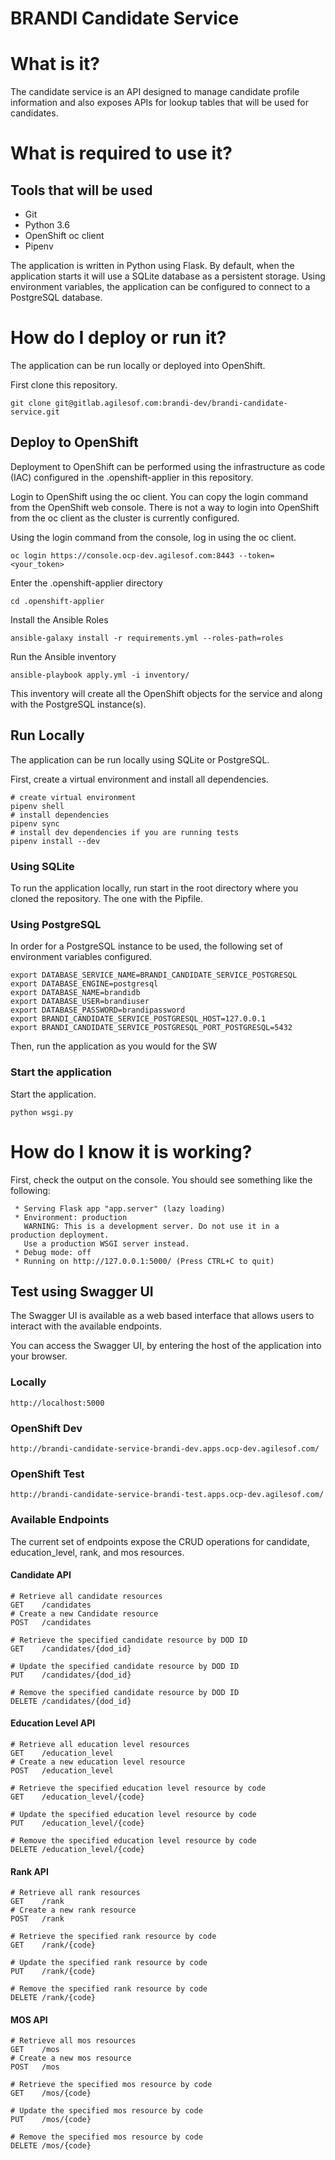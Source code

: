 # BRANDI Candidate Service

# What is it?

The candidate service is an API designed to manage candidate profile information and also exposes APIs for lookup
tables that will be used for candidates.

# What is required to use it?

## Tools that will be used

* Git
* Python 3.6
* OpenShift oc client
* Pipenv

The application is written in Python using Flask.  By default, when the application starts it will use a SQLite
database as a persistent storage.  Using environment variables, the application can be configured to connect to a
PostgreSQL database.

# How do I deploy or run it?

The application can be run locally or deployed into OpenShift.

First clone this repository.

```
git clone git@gitlab.agilesof.com:brandi-dev/brandi-candidate-service.git
```

## Deploy to OpenShift

Deployment to OpenShift can be performed using the infrastructure as code (IAC) configured in the .openshift-applier
in this repository.

Login to OpenShift using the oc client.  You can copy the login command from the OpenShift web console.  There is not a
way to login into OpenShift from the oc client as the cluster is currently configured.

Using the login command from the console, log in using the oc client.

```
oc login https://console.ocp-dev.agilesof.com:8443 --token=<your_token>
```

Enter the .openshift-applier directory

```
cd .openshift-applier
```

Install the Ansible Roles

```
ansible-galaxy install -r requirements.yml --roles-path=roles
```

Run the Ansible inventory

```
ansible-playbook apply.yml -i inventory/
```

This inventory will create all the OpenShift objects for the service and along with the PostgreSQL instance(s).

## Run Locally

The application can be run locally using SQLite or PostgreSQL.

First, create a virtual environment and install all dependencies.

```
# create virtual environment
pipenv shell
# install dependencies
pipenv sync
# install dev dependencies if you are running tests
pipenv install --dev
```

### Using SQLite

To run the application locally, run start in the root directory where you cloned the repository.  The one with the
Pipfile.

### Using PostgreSQL

In order for a PostgreSQL instance to be used, the following set of environment variables configured.

```
export DATABASE_SERVICE_NAME=BRANDI_CANDIDATE_SERVICE_POSTGRESQL
export DATABASE_ENGINE=postgresql
export DATABASE_NAME=brandidb
export DATABASE_USER=brandiuser
export DATABASE_PASSWORD=brandipassword
export BRANDI_CANDIDATE_SERVICE_POSTGRESQL_HOST=127.0.0.1
export BRANDI_CANDIDATE_SERVICE_POSTGRESQL_PORT_POSTGRESQL=5432
```
Then, run the application as you would for the SW

### Start the application

Start the application.

```
python wsgi.py
```

# How do I know it is working?

First, check the output on the console.  You should see something like the following:

```
 * Serving Flask app "app.server" (lazy loading)
 * Environment: production
   WARNING: This is a development server. Do not use it in a production deployment.
   Use a production WSGI server instead.
 * Debug mode: off
 * Running on http://127.0.0.1:5000/ (Press CTRL+C to quit)

```

## Test using Swagger UI

The Swagger UI is available as a web based interface that allows users to interact with the available endpoints.

You can access the Swagger UI, by entering the host of the application into your browser.

###  Locally

```
http://localhost:5000
```

### OpenShift Dev

```
http://brandi-candidate-service-brandi-dev.apps.ocp-dev.agilesof.com/
```

### OpenShift Test

```
http://brandi-candidate-service-brandi-test.apps.ocp-dev.agilesof.com/
```

### Available Endpoints

The current set of endpoints expose the CRUD operations for candidate, education_level, rank, and mos resources.

#### Candidate API

```
# Retrieve all candidate resources
GET    /candidates
# Create a new Candidate resource
POST   /candidates

# Retrieve the specified candidate resource by DOD ID
GET    /candidates/{dod_id}

# Update the specified candidate resource by DOD ID
PUT    /candidates/{dod_id}

# Remove the specified candidate resource by DOD ID
DELETE /candidates/{dod_id}
```

#### Education Level API

```
# Retrieve all education level resources
GET    /education_level
# Create a new education level resource
POST   /education_level

# Retrieve the specified education level resource by code
GET    /education_level/{code}

# Update the specified education level resource by code
PUT    /education_level/{code}

# Remove the specified education level resource by code
DELETE /education_level/{code}
```

#### Rank API

```
# Retrieve all rank resources
GET    /rank
# Create a new rank resource
POST   /rank

# Retrieve the specified rank resource by code
GET    /rank/{code}

# Update the specified rank resource by code
PUT    /rank/{code}

# Remove the specified rank resource by code
DELETE /rank/{code}
```

#### MOS API

```
# Retrieve all mos resources
GET    /mos
# Create a new mos resource
POST   /mos

# Retrieve the specified mos resource by code
GET    /mos/{code}

# Update the specified mos resource by code
PUT    /mos/{code}

# Remove the specified mos resource by code
DELETE /mos/{code}
```

